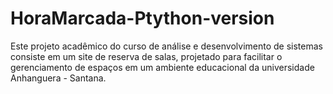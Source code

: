# HoraMarcada-Ptython-version
 Este projeto acadêmico do curso de análise e desenvolvimento de sistemas consiste em um site de reserva de salas, projetado para facilitar o gerenciamento de espaços em um ambiente educacional da universidade Anhanguera - Santana. 
